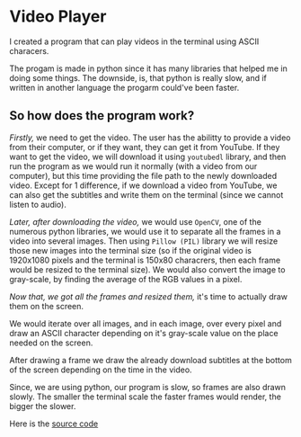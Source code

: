 # Video Player

I created a program that can play videos in the terminal using ASCII characers.

The progam is made in python since it has many libraries that helped me in doing some things. The downside, is, that python is really slow, and if written in another language the progarm could've been faster.

## So how does the program work?

*Firstly,* we need to get the video. The user has the abilitty to provide a video from their computer, or if they want, they can get it from YouTube.
If they want to get the video, we will download it using `youtubedl` library, and then run the program as we would run it normally (with a video from our computer), but this time providing the file path to the newly downloaded video. Except for 1 difference, if we download a video from YouTube, we can also get the subtitles and write them on the terminal (since we cannot listen to audio).

*Later, after downloading the video,* we would use `OpenCV`, one of the numerous python libraries, we would use it to separate all the frames in a video into several images. Then using `Pillow (PIL)` library we will resize those new images into the terminal size (so if the original video is 1920x1080 pixels and the terminal is 150x80 characrers, then each frame would be resized to the terminal size). We would also convert the image to gray-scale, by finding the average of the RGB values in a pixel.

*Now that, we got all the frames and resized them,* it's time to actually draw them on the screen.

We would iterate over all images, and in each image, over every pixel and draw an ASCII character depending on it's gray-scale value on the place needed on the screen.

After drawing a frame we draw the already download subtitles at the bottom of the screen depending on the time in the video.

Since, we are using python, our program is slow, so frames are also drawn slowly. The smaller the terminal scale the faster frames would render, the bigger the slower.

Here is the [source code](https://github.com/thealexdev23/terminal-video-player)
